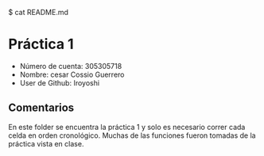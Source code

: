 $ cat README.md

# **Práctica 1**

- Número de cuenta: 305305718
- Nombre: cesar Cossio Guerrero
- User de Github: Iroyoshi


## **Comentarios**

En este folder se encuentra la práctica 1 y solo es necesario
correr cada celda en orden cronológico. Muchas de las funciones
fueron tomadas de la práctica vista en clase.